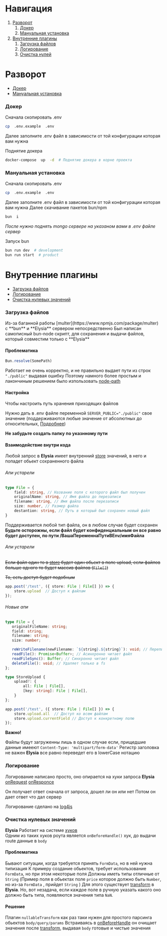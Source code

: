 # Навигация
1. [Разворот](#deploy)
	1. [Докер](#deploy-docker)
	2. [Мануальная установка](#deploy-manualy)
2. [Внутренние плагины](#plugins)
	1. [Загрузка файлов](#plugins-file)
	2. [Логирование](#plugins-logger)
	3. [Очистка нулей](#plugins-nullable)


<h1  id="deploy"> Разворот </h1>

* [Докер](#deploy-docker)
* [Мануальная установка](#deploy-manualy)

<h3  id="deploy-docker">Докер</h3>

Сначала скопировать .env
```bash
cp  .env.example  .env
```
Далее заполните .env файл в зависимости от той конфигурации которая вам нужна

Поднятие докера
```bash
docker-compose  up  -d  # Поднятие докера в корне проекта
```

<h3  id="deploy-manualy">Мануальная установка</h3>

Сначала скопировать .env
```bash
cp  .env.example  .env
```

Далее заполните .env файл в зависимости от той конфигурации которая вам нужна
Далее скачивание пакетов bun/npm

```bash
bun  i
```

*После нужно поднять mongo сервере на указаном вами в .env файле сервер*

Запуск bun
```bash
bun run dev  # development
bun run start  # product
```

<h1  id="plugins"> Внутренние плагины </h1>

* [Загрузка файлов](#plugins-file)
* [Логирование](#plugins-logger)
* [Очистка нулевых значений](#plugins-nullable)

<h3  id="plugins-file"> Загрузка файлов </h3>
Из-за баганной работы [multer](https://www.npmjs.com/package/multer) с **bun** и **Elysia** сервером непосредственно
Был написан самописный bun-node скрипт, для сохранения и выдачи файлов, который совместим только с **Elysia**

#### Проблематика
```js
Bun.resolve(SomePath)
```

Работает не очень корректно, и не правильно выдает пути из строк `` "./public" `` выдавая ошибку
Поэтому намного более простым и лакончиным решением было изпользовать [node-path](https://nodejs.org/api/path.html)

#### Настройка

Чтобы настроить путь хранения приходящих файлов

Нужно дать в .env файле переменной `` SERVER_PUBLIC="./public" `` свое значение (поддерживаются любые значение от абсолютных до относительных, [Подробнее](https://nodejs.org/api/path.html#pathresolvepaths))

**Не забудьте создать папку по указнному пути**

#### Взаимодействие внутри кода

Любой запрос в **Elysia** имеет внутренний [store](https://elysiajs.com/essential/context.html#store) значений, в него и попадет обьект сохраненного файла

###### Апи устарели
```ts
type File = {
	field: string, // Название поля с которого файл был получен
	originalName: string, // Имя файла до перезаписи
	filename: string, // Имя файла после перезаписи
	size: number, // Размер файла
	destantion: string, // Путь в который был сохранен новый файл
}
```

Поддерживается любой тип файла, он в любом случае будет сохранен
**Будьте осторожны, если файл будет конфиденциальным он все равно будет доступен, по пути /ВашаПеременнаПутиВEnv/имяФайла**

###### Апи устарели

~~Если файл один то в [store](https://elysiajs.com/essential/context.html#store) будет один обьект в поле upload, если файлов больше одного то будет массив файлов (`` File[] ``)~~

~~То, есть доступ будет подобным~~

```ts
app.post('/test', ({ store: File | File[] }) => {
	store.upload  // Доступ к файлам
});
```
###### Новые апи
```ts
type File = {
   originalFileName: string;
   field: string;
   filename: string;
   size: number;

   reWriteFilename(newFilename: `${string}.${string}`): void; // Переписывает имя файлов только в fs
   readFile(): Promise<Buffer>; // Асинхронно читает файл
   readFileSync(): Buffer; // Синхронно читает файл
   deleteFile(): void; // Удаляет только в fs
};

type StoreUpload {
	upload?: {
		all: File | File[],
		[key: string]: File | File[],
	}
};

app.post('/test', ({ store: File | File[] }) => {
	store.upload.all  // Доступ ко всем файлам
	store.upload.currentField // Доступ к конкретному полю
});
```

**Важно!**

Файлы будут загруженны лишь в одном случае если, прищедшие данные имееют `` Content-Type: 'multipart/form-data' ``
Регистр заголовка не важен **Elysia** все равно переведет его в lowerCase нотацию

<h3  id="plugins-logger"> Логирование </h3>

Логирование написано просто, оно опирается на хуки запроса **Elysia**
[onRequest](https://elysiajs.com/life-cycle/request.html)
[onResponce](https://elysiajs.com/life-cycle/on-response.html)

Он получает ответ сначала от запроса, дошел ли он или нет
Потом он дает ответ что дал сервер

Логирование сделано на [log4js](https://www.npmjs.com/package/log4js)

<h3 id="plugins-nullable"> Очистка нулевых значений </h3>

**Elysia** Работает на системе [хуков](https://elysiajs.com/essential/life-cycle.html)  
Одним из таких хуков роута является `onBeforeHandle()` хук, до выдачи route данные в `body`

#### Проблематика
Бывают ситуации, когда требуется принять `FormData`, но в ней нужна типизация
К примеру создание обьектов, требует использование `FormData`, но при этом некоторые поля
Должны иметь типы отличные от `String`  (Пример поля в обьектах поле `price` которое должно быть `Number`, но из-за `FormData` , прийдет `String` ) 
Для этого существует [transform](https://elysiajs.com/life-cycle/transform.html) в **Elysia**.
Но, вот незадача, если каждое поле в ручную указать какого оно должно быть типа, появляются значения
типа `NaN`.

#### Решение
Плагин `nullableTransform` как раз таки нужен для простого парсинга обьектов `body/query/params`
Встраиваясь в [onBeforeHandle](https://elysiajs.com/life-cycle/before-handle.html) он очищает значения после [transform](https://elysiajs.com/life-cycle/transform.html), выдавая `body` готовые и чистые значения
